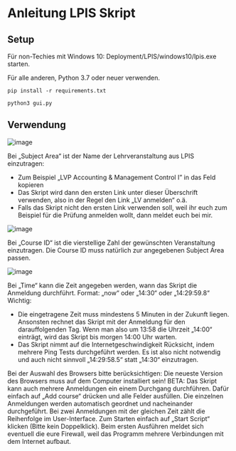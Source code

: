 # Anleitung LPIS Skript

## Setup

Für non-Techies mit Windows 10: Deployment/LPIS/windows10/lpis.exe starten.


Für alle anderen, Python 3.7 oder neuer verwenden.
```
pip install -r requirements.txt
```

```
python3 gui.py
```

## Verwendung
![image](https://user-images.githubusercontent.com/38352381/191569832-1feea657-448d-455d-ae5e-f1ae4298a8a7.png)

Bei „Subject Area“ ist der Name der Lehrveranstaltung aus LPIS einzutragen:
- Zum Beispiel „LVP Accounting & Management Control I” in das Feld kopieren
- Das Skript wird dann den ersten Link unter dieser Überschrift verwenden, also in der Regel
den Link „LV anmelden“ o.ä.
- Falls das Skript nicht den ersten Link verwenden soll, weil ihr euch zum Beispiel für die
Prüfung anmelden wollt, dann meldet euch bei mir.

![image](https://user-images.githubusercontent.com/38352381/191571634-428996a9-69a0-4871-9312-41b9be19e19c.png)


Bei „Course ID“ ist die vierstellige Zahl der gewünschten Veranstaltung einzutragen. Die Course ID
muss natürlich zur angegebenen Subject Area passen.

![image](https://user-images.githubusercontent.com/38352381/191571680-27ef9d18-8d5e-43a6-978e-1d17de929901.png)

Bei „Time“ kann die Zeit angegeben werden, wann das Skript die Anmeldung durchführt.
Format: „now“ oder „14:30“ oder „14:29:59.8“
Wichtig:
- Die eingetragene Zeit muss mindestens 5 Minuten in der Zukunft liegen. Ansonsten rechnet
das Skript mit der Anmeldung für den darauffolgenden Tag. Wenn man also um 13:58 die
Uhrzeit „14:00“ einträgt, wird das Skript bis morgen 14:00 Uhr warten.
- Das Skript nimmt auf die Internetgeschwindigkeit Rücksicht, indem mehrere Ping Tests
durchgeführt werden. Es ist also nicht notwendig und auch nicht sinnvoll „14:29:58.5“ statt
„14:30“ einzutragen.

Bei der Auswahl des Browsers bitte berücksichtigen: Die neueste Version des Browsers muss auf dem
Computer installiert sein!
BETA: Das Skript kann auch mehrere Anmeldungen ein einem Durchgang durchführen.
Dafür einfach auf „Add course“ drücken und alle Felder ausfüllen. Die einzelnen Anmeldungen
werden automatisch geordnet und nacheinander durchgeführt. Bei zwei Anmeldungen mit der
gleichen Zeit zählt die Reihenfolge im User-Interface.
Zum Starten einfach auf „Start Script“ klicken (Bitte kein Doppelklick). Beim ersten Ausführen meldet
sich eventuell die eure Firewall, weil das Programm mehrere Verbindungen mit dem Internet
aufbaut. 
